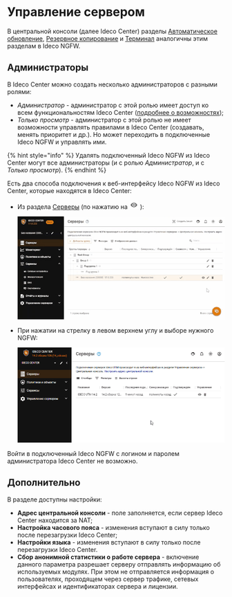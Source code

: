 # Управление сервером

В центральной консоли (далее Ideco Center) разделы [Автоматическое обновление](../server-update.md), [Резервное копирование](../backup.md) и [Терминал](../terminal.md) аналогичны этим разделам в Ideco NGFW. 

## Администраторы

В Ideco Center можно создать несколько администраторов с разными ролями: 
* *Администратор* - администратор с этой ролью имеет доступ ко всем функциональностям Ideco Center ([подробнее о возможностях](README.md));
* *Только просмотр* - администратор с этой ролью не имеет возможности управлять правилами в Ideco Center (создавать, менять приоритет и др.). Но может переходить в подключенные Ideco NGFW и управлять ими.

{% hint style="info" %}
Удалять подключенный Ideco NGFW из Ideco Center могут все администраторы (и с ролью *Администратор*, и с *Только просмотр*).
{% endhint %}
 
Есть два способа подключения к веб-интерфейсу Ideco NGFW из Ideco Center, которые находятся в Ideco Center:
* Из раздела [Серверы](README.md) (по нажатию на ![](../../../.gitbook/assets/icon-eye.png) ):
  
    ![](../../../.gitbook/assets/central-console2.gif)

* При нажатии на стрелку в левом верхнем углу и выборе нужного NGFW:
    
    ![](../../../.gitbook/assets/server-management.gif)
 
Войти в подключенный Ideco NGFW с логином и паролем администратора Ideco Center не возможно.
  

## Дополнительно

В разделе доступны настройки:

* **Адрес центральной консоли** - поле заполняется, если сервер Ideco Center находится за NAT;
* **Настройка часового пояса** - изменения вступают в силу только после перезагрузки Ideco Center;
* **Настройки языка** - изменения вступают в силу только после перезагрузки Ideco Center.
* **Сбор анонимной статистики о работе сервера** - включение данного параметра разрешает серверу отправлять информацию об используемых модулях. При этом не отправляется информация о пользователях, проходящем через сервер трафике, сетевых интерфейсах и идентификаторах сервера и лицензии.